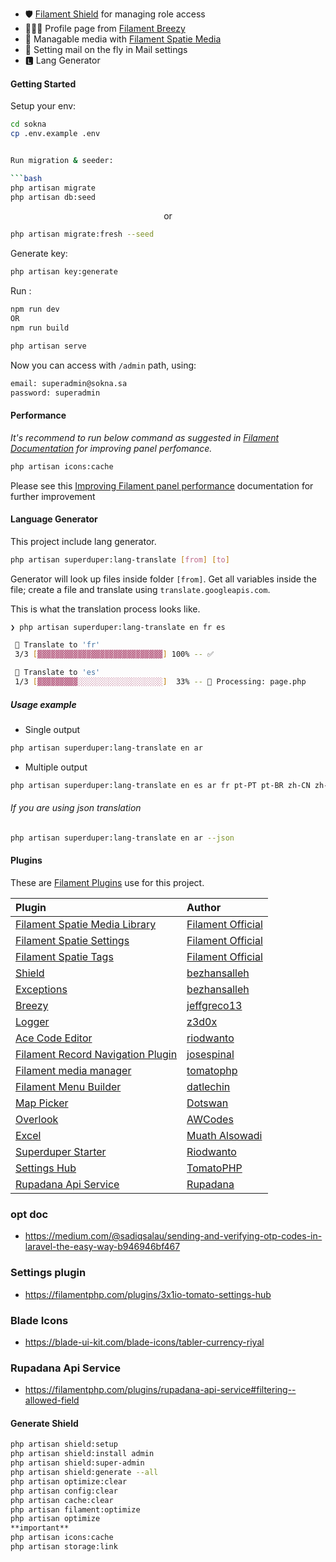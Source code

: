 
- 🛡 [Filament Shield](#plugins-used) for managing role access
- 👨🏻‍🦱 Profile page from [Filament Breezy](#plugins-used)
- 🌌 Managable media with [Filament Spatie Media](#plugins-used)
- 💌 Setting mail on the fly in Mail settings
- 🅻 Lang Generator


#### Getting Started

Setup your env:

```bash
cd sokna
cp .env.example .env


Run migration & seeder:

```bash
php artisan migrate
php artisan db:seed
```

<p align="center">or</p>

```bash
php artisan migrate:fresh --seed
```

Generate key:

```bash
php artisan key:generate
```

Run :

```bash
npm run dev
OR
npm run build
```

```bash
php artisan serve
```

Now you can access with `/admin` path, using:

```bash
email: superadmin@sokna.sa
password: superadmin
```

#### Performance

*It's recommend to run below command as suggested in [Filament Documentation](https://filamentphp.com/docs/3.x/panels/installation#improving-filament-panel-performance) for improving panel perfomance.*

```bash
php artisan icons:cache
```

Please see this [Improving Filament panel performance](https://filamentphp.com/docs/3.x/panels/installation#improving-filament-panel-performance) documentation for further improvement

#### Language Generator

This project include lang generator.

```bash
php artisan superduper:lang-translate [from] [to]
```

Generator will look up files inside folder `[from]`. Get all variables inside the file; create a file and translate using `translate.googleapis.com`.

This is what the translation process looks like.

```bash
❯ php artisan superduper:lang-translate en fr es

 🔔 Translate to 'fr'
 3/3 [▓▓▓▓▓▓▓▓▓▓▓▓▓▓▓▓▓▓▓▓▓▓▓▓▓▓▓▓] 100% -- ✅

 🔔 Translate to 'es'
 1/3 [▓▓▓▓▓▓▓▓▓░░░░░░░░░░░░░░░░░░░]  33% -- 🔄 Processing: page.php
```

##### Usage example

- Single output

```bash
php artisan superduper:lang-translate en ar
```

- Multiple output

```bash
php artisan superduper:lang-translate en es ar fr pt-PT pt-BR zh-CN zh-TW
```

###### If you are using json translation

```bash
php artisan superduper:lang-translate en ar --json
```


#### Plugins

These are [Filament Plugins](https://filamentphp.com/plugins) use for this project.

| **Plugin**                                                                                          | **Author**                                          |
| :-------------------------------------------------------------------------------------------------- | :-------------------------------------------------- |
| [Filament Spatie Media Library](https://github.com/filamentphp/spatie-laravel-media-library-plugin) | [Filament Official](https://github.com/filamentphp)   |
| [Filament Spatie Settings](https://github.com/filamentphp/spatie-laravel-settings-plugin)           | [Filament Official](https://github.com/filamentphp)   |
| [Filament Spatie Tags](https://github.com/filamentphp/spatie-laravel-tags-plugin)                   | [Filament Official](https://github.com/filamentphp)   |
| [Shield](https://github.com/bezhanSalleh/filament-shield)                                           | [bezhansalleh](https://github.com/bezhansalleh)     |
| [Exceptions](https://github.com/bezhansalleh/filament-exceptions)                                   | [bezhansalleh](https://github.com/bezhansalleh)     |
| [Breezy](https://github.com/jeffgreco13/filament-breezy)                                            | [jeffgreco13](https://github.com/jeffgreco13)       |
| [Logger](https://github.com/z3d0x/filament-logger)                                                  | [z3d0x](https://github.com/z3d0x)                   |
| [Ace Code Editor](https://github.com/riodwanto/filament-ace-editor)                                 | [riodwanto](https://github.com/riodwanto)           |
| [Filament Record Navigation Plugin](https://github.com/josespinal/filament-record-navigation)       | [josespinal](https://github.com/josespinal)         |
| [Filament media manager](https://github.com/tomatophp/filament-media-manager)                       | [tomatophp](https://github.com/tomatophp)           |
| [Filament Menu Builder](https://github.com/datlechin/filament-menu-builder)                         | [datlechin](https://github.com/datlechin)           |
| [Map Picker](https://github.com/dotswan/filament-map-picker)                                             | [Dotswan](https://github.com/dotswan)               |
| [Overlook](https://github.com/awcodes/filament-overlook)                                             | [AWCodes](https://github.com/awcodes)               |
| [Excel](https://github.com/muath-alsowadi/filament-excel)                                             | [Muath Alsowadi](https://github.com/muath-alsowadi)               |
| [Superduper Starter](https://github.com/riodwanto/superduper-filament-starter-kit)                                             | [Riodwanto](https://github.com/riodwanto)               |
| [Settings Hub](https://github.com/tomatophp/filament-settings-hub)                                             | [TomatoPHP](https://github.com/tomatophp)               |
| [Rupadana Api Service](https://github.com/rupadana/filament-api-service)                                             | [Rupadana](https://github.com/rupadana)               |


### opt doc
- https://medium.com/@sadiqsalau/sending-and-verifying-otp-codes-in-laravel-the-easy-way-b946946bf467

### Settings plugin
- https://filamentphp.com/plugins/3x1io-tomato-settings-hub

### Blade Icons
- https://blade-ui-kit.com/blade-icons/tabler-currency-riyal

### Rupadana Api Service
- https://filamentphp.com/plugins/rupadana-api-service#filtering--allowed-field

#### Generate Shield

```bash
php artisan shield:setup
php artisan shield:install admin
php artisan shield:super-admin
php artisan shield:generate --all
php artisan optimize:clear
php artisan config:clear
php artisan cache:clear
php artisan filament:optimize
php artisan optimize
**important**
php artisan icons:cache
php artisan storage:link
```
